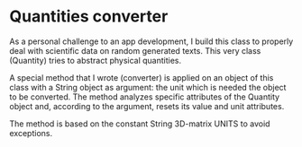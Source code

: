 # Quantities converter

As a personal challenge to an app development, I build this class to properly deal with scientific data on random generated texts. This very class (Quantity) tries to abstract physical quantities.

A special method that I wrote (converter) is applied on an object of this class with a String object as argument: the unit which is needed the object to be converted. The method analyzes specific attributes of the Quantity object and, according to the argument, resets its value and unit attributes.

The method is based on the constant String 3D-matrix UNITS to avoid exceptions.
